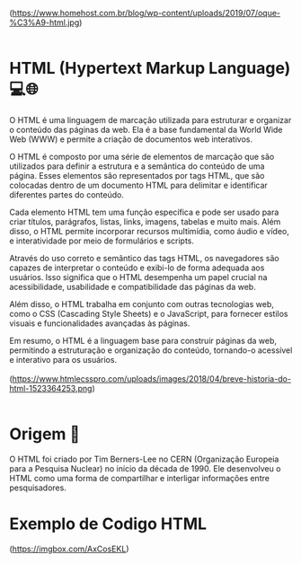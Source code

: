 (https://www.homehost.com.br/blog/wp-content/uploads/2019/07/oque-%C3%A9-html.jpg) <br> <br>

# HTML (Hypertext Markup Language) 💻🌐 <br>

O HTML é uma linguagem de marcação utilizada para estruturar e organizar o conteúdo das páginas da web. Ela é a base fundamental da World Wide Web (WWW) e permite a criação de documentos web interativos.

O HTML é composto por uma série de elementos de marcação que são utilizados para definir a estrutura e a semântica do conteúdo de uma página. Esses elementos são representados por tags HTML, que são colocadas dentro de um documento HTML para delimitar e identificar diferentes partes do conteúdo.

Cada elemento HTML tem uma função específica e pode ser usado para criar títulos, parágrafos, listas, links, imagens, tabelas e muito mais. Além disso, o HTML permite incorporar recursos multimídia, como áudio e vídeo, e interatividade por meio de formulários e scripts.

Através do uso correto e semântico das tags HTML, os navegadores são capazes de interpretar o conteúdo e exibi-lo de forma adequada aos usuários. Isso significa que o HTML desempenha um papel crucial na acessibilidade, usabilidade e compatibilidade das páginas da web.

Além disso, o HTML trabalha em conjunto com outras tecnologias web, como o CSS (Cascading Style Sheets) e o JavaScript, para fornecer estilos visuais e funcionalidades avançadas às páginas.

Em resumo, o HTML é a linguagem base para construir páginas da web, permitindo a estruturação e organização do conteúdo, tornando-o acessível e interativo para os usuários. <br> <br>
(https://www.htmlecsspro.com/uploads/images/2018/04/breve-historia-do-html-1523364253.png) <br><br>

# Origem 🚀 <br>
O HTML foi criado por Tim Berners-Lee no CERN (Organização Europeia para a Pesquisa Nuclear) no início da década de 1990. Ele desenvolveu o HTML como uma forma de compartilhar e interligar informações entre pesquisadores. <br>

# Exemplo de Codigo HTML <br>
(https://imgbox.com/AxCosEKL) <br> <br>






